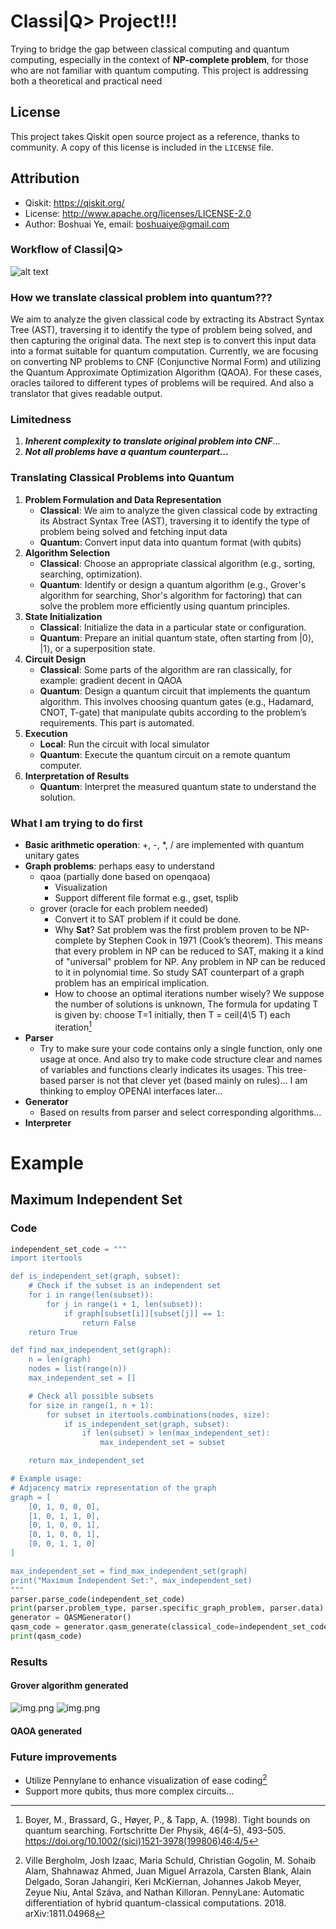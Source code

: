 # Classi|Q> Project!!!
Trying to bridge the gap between classical computing and quantum computing, especially in the context of **NP-complete problem**, for those who are not familiar with quantum computing. This project is addressing both a theoretical and practical need


## License
This project takes Qiskit open source project as a reference, thanks to community.
A copy of this license is included in the `LICENSE` file.

## Attribution
- Qiskit: https://qiskit.org/
- License: http://www.apache.org/licenses/LICENSE-2.0
- Author: Boshuai Ye, email: boshuaiye@gmail.com
### Workflow of Classi|Q>
![alt text](./assets/workflow.png "Title")

### How we translate classical problem into quantum???
We aim to analyze the given classical code by extracting its Abstract Syntax Tree (AST), traversing it to identify the type of problem being solved, and then capturing the original data. 
The next step is to convert this input data into a format suitable for 
quantum computation. Currently, we are focusing on converting NP problems 
to CNF (Conjunctive Normal Form) and utilizing the Quantum Approximate 
Optimization Algorithm (QAOA). For these cases, oracles tailored to 
different types of problems will be required. And also a translator that gives readable output.

### Limitedness
1. ***Inherent complexity to translate original problem into CNF***...
2. ***Not all problems have a quantum counterpart...*** 

### Translating Classical Problems into Quantum

1. **Problem Formulation and Data Representation**
   - **Classical**: We aim to analyze the given classical code by extracting its Abstract Syntax Tree (AST), traversing it to identify the type of problem being solved and fetching input data
   - **Quantum**: Convert input data into quantum format (with qubits)
2. **Algorithm Selection**
   - **Classical**: Choose an appropriate classical algorithm (e.g., sorting, searching, optimization).
   - **Quantum**: Identify or design a quantum algorithm (e.g., Grover's algorithm for searching, Shor's algorithm for factoring) that can solve the problem more efficiently using quantum principles.
3. **State Initialization**
   - **Classical**: Initialize the data in a particular state or configuration.
   - **Quantum**: Prepare an initial quantum state, often starting from |0⟩, |1⟩, or a superposition state.
4. **Circuit Design**
   - **Classical**: Some parts of the algorithm are ran classically, for example: gradient decent in QAOA
   - **Quantum**: Design a quantum circuit that implements the quantum algorithm. This involves choosing quantum gates (e.g., Hadamard, CNOT, T-gate) that manipulate qubits according to the problem’s requirements. This part is automated.
5. **Execution**
   - **Local**: Run the circuit with local simulator
   - **Quantum**: Execute the quantum circuit on a remote quantum computer.
6. **Interpretation of Results**
   - **Quantum**: Interpret the measured quantum state to understand the solution. 

### What I am trying to do first
- **Basic arithmetic operation**: +, -, *, / are implemented with quantum unitary gates
- **Graph problems**: perhaps easy to understand
  - qaoa (partially done based on openqaoa)
    - Visualization
    - Support different file format e.g., gset, tsplib 
  - grover (oracle for each problem needed)
    - Convert it to SAT problem if it could be done.
    - Why **Sat**? Sat problem was the first problem proven to be NP-complete by Stephen Cook in 1971 (Cook’s theorem). This means that every problem in NP can be           reduced to SAT, making it a kind of "universal" problem for NP. Any problem in NP can be reduced to it in polynomial time. So study SAT counterpart of a graph problem has an empirical implication.
    - How to choose an optimal iterations number wisely? We suppose the number of solutions is unknown, The formula for updating T is given by: choose T=1 initially, then T = ceil(4\5 T) each iteration[^1]
- **Parser**
  - Try to make sure your code contains only a single function, only one usage at once. And also try to make code structure clear and names of variables and functions clearly indicates its usages. This tree-based parser is not that clever yet (based mainly on rules)... I am thinking to employ OPENAI interfaces later... 
- **Generator**
   - Based on results from parser and select corresponding algorithms... 
- **Interpreter**

# Example
## Maximum Independent Set
### Code
```python 
independent_set_code = """
import itertools

def is_independent_set(graph, subset):
    # Check if the subset is an independent set
    for i in range(len(subset)):
        for j in range(i + 1, len(subset)):
            if graph[subset[i]][subset[j]] == 1:
                return False
    return True

def find_max_independent_set(graph):
    n = len(graph)
    nodes = list(range(n))
    max_independent_set = []

    # Check all possible subsets
    for size in range(1, n + 1):
        for subset in itertools.combinations(nodes, size):
            if is_independent_set(graph, subset):
                if len(subset) > len(max_independent_set):
                    max_independent_set = subset

    return max_independent_set

# Example usage:
# Adjacency matrix representation of the graph
graph = [
    [0, 1, 0, 0, 0],
    [1, 0, 1, 1, 0],
    [0, 1, 0, 0, 1],
    [0, 1, 0, 0, 1],
    [0, 0, 1, 1, 0]
]

max_independent_set = find_max_independent_set(graph)
print("Maximum Independent Set:", max_independent_set)
"""
parser.parse_code(independent_set_code)
print(parser.problem_type, parser.specific_graph_problem, parser.data)
generator = QASMGenerator()
qasm_code = generator.qasm_generate(classical_code=independent_set_code, verbose=False)
print(qasm_code)
```

### Results
#### Grover algorithm generated
![img.png](assets/grover_results_IS.png)
![img.png](assets/grover_circuits_IS.png)
#### QAOA generated

### Future improvements
- Utilize Pennylane to enhance visualization of ease coding[^2]
- Support more qubits, thus more complex circuits...

[^1]: Boyer, M., Brassard, G., Høyer, P., & Tapp, A. (1998). Tight bounds on quantum searching. Fortschritte Der Physik, 46(4–5), 493–505. https://doi.org/10.1002/(sici)1521-3978(199806)46:4/5

[^2]: Ville Bergholm, Josh Izaac, Maria Schuld, Christian Gogolin, M. Sohaib Alam, Shahnawaz Ahmed, Juan Miguel Arrazola, Carsten Blank, Alain Delgado, Soran Jahangiri, Keri McKiernan, Johannes Jakob Meyer, Zeyue Niu, Antal Száva, and Nathan Killoran. PennyLane: Automatic differentiation of hybrid quantum-classical computations. 2018. arXiv:1811.04968
